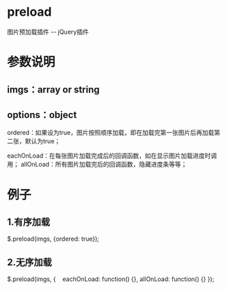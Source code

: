 # preload
图片预加载插件 -- jQuery插件
# 参数说明
## imgs：array or string
## options：object
ordered：如果设为true，图片按照顺序加载，即在加载完第一张图片后再加载第二张，默认为true；  

eachOnLoad：在每张图片加载完成后的回调函数，如在显示图片加载进度时调用；
allOnLoad：所有图片加载完后的回调函数，隐藏进度条等等；
# 例子
## 1.有序加载
$.preload(imgs, {ordered: true});
## 2.无序加载
$.preload(imgs, {
    eachOnLoad: function() {},
    allOnLoad: function() {}
});
